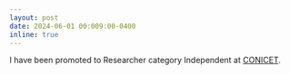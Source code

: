 ```yaml
---
layout: post
date: 2024-06-01 00:009:00-0400
inline: true
---
```


I  have been promoted to Researcher category Independent at [CONICET](https://www.conicet.gov.ar/).